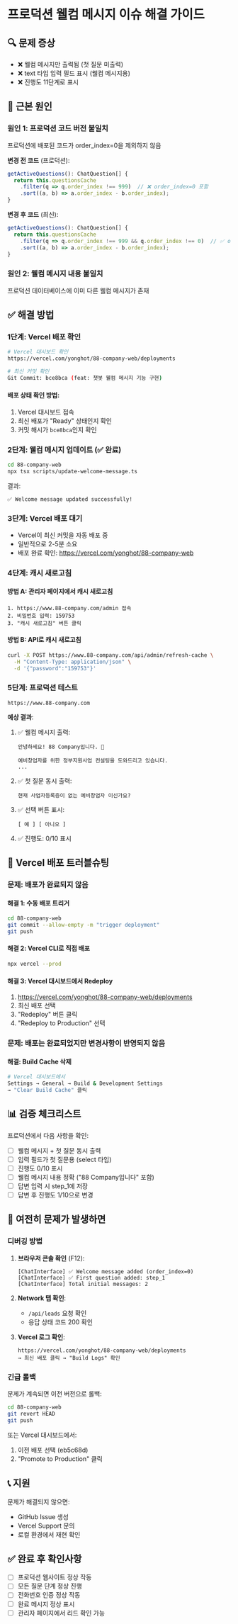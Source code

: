 # 프로덕션 웰컴 메시지 이슈 해결 가이드

## 🔍 문제 증상

- ❌ 웰컴 메시지만 출력됨 (첫 질문 미출력)
- ❌ text 타입 입력 필드 표시 (웰컴 메시지용)
- ❌ 진행도 11단계로 표시

## 🎯 근본 원인

### 원인 1: 프로덕션 코드 버전 불일치
프로덕션에 배포된 코드가 order_index=0을 제외하지 않음

**변경 전 코드** (프로덕션):
```typescript
getActiveQuestions(): ChatQuestion[] {
  return this.questionsCache
    .filter(q => q.order_index !== 999)  // ❌ order_index=0 포함
    .sort((a, b) => a.order_index - b.order_index);
}
```

**변경 후 코드** (최신):
```typescript
getActiveQuestions(): ChatQuestion[] {
  return this.questionsCache
    .filter(q => q.order_index !== 999 && q.order_index !== 0)  // ✅ order_index=0 제외
    .sort((a, b) => a.order_index - b.order_index);
}
```

### 원인 2: 웰컴 메시지 내용 불일치
프로덕션 데이터베이스에 이미 다른 웰컴 메시지가 존재

## ✅ 해결 방법

### 1단계: Vercel 배포 확인

```bash
# Vercel 대시보드 확인
https://vercel.com/yonghot/88-company-web/deployments

# 최신 커밋 확인
Git Commit: bce8bca (feat: 챗봇 웰컴 메시지 기능 구현)
```

#### 배포 상태 확인 방법:
1. Vercel 대시보드 접속
2. 최신 배포가 "Ready" 상태인지 확인
3. 커밋 해시가 `bce8bca`인지 확인

### 2단계: 웰컴 메시지 업데이트 (✅ 완료)

```bash
cd 88-company-web
npx tsx scripts/update-welcome-message.ts
```

결과:
```
✅ Welcome message updated successfully!
```

### 3단계: Vercel 배포 대기

- Vercel이 최신 커밋을 자동 배포 중
- 일반적으로 2-5분 소요
- 배포 완료 확인: https://vercel.com/yonghot/88-company-web

### 4단계: 캐시 새로고침

#### 방법 A: 관리자 페이지에서 캐시 새로고침
```
1. https://www.88-company.com/admin 접속
2. 비밀번호 입력: 159753
3. "캐시 새로고침" 버튼 클릭
```

#### 방법 B: API로 캐시 새로고침
```bash
curl -X POST https://www.88-company.com/api/admin/refresh-cache \
  -H "Content-Type: application/json" \
  -d '{"password":"159753"}'
```

### 5단계: 프로덕션 테스트

```
https://www.88-company.com
```

**예상 결과**:
1. ✅ 웰컴 메시지 출력:
   ```
   안녕하세요! 88 Company입니다. 👋

   예비창업자를 위한 정부지원사업 컨설팅을 도와드리고 있습니다.
   ...
   ```

2. ✅ 첫 질문 동시 출력:
   ```
   현재 사업자등록증이 없는 예비창업자 이신가요?
   ```

3. ✅ 선택 버튼 표시:
   ```
   [ 예 ] [ 아니오 ]
   ```

4. ✅ 진행도: 0/10 표시

## 🔧 Vercel 배포 트러블슈팅

### 문제: 배포가 완료되지 않음

#### 해결 1: 수동 배포 트리거
```bash
cd 88-company-web
git commit --allow-empty -m "trigger deployment"
git push
```

#### 해결 2: Vercel CLI로 직접 배포
```bash
npx vercel --prod
```

#### 해결 3: Vercel 대시보드에서 Redeploy
1. https://vercel.com/yonghot/88-company-web/deployments
2. 최신 배포 선택
3. "Redeploy" 버튼 클릭
4. "Redeploy to Production" 선택

### 문제: 배포는 완료되었지만 변경사항이 반영되지 않음

#### 해결: Build Cache 삭제
```bash
# Vercel 대시보드에서
Settings → General → Build & Development Settings
→ "Clear Build Cache" 클릭
```

## 📊 검증 체크리스트

프로덕션에서 다음 사항을 확인:

- [ ] 웰컴 메시지 + 첫 질문 동시 출력
- [ ] 입력 필드가 첫 질문용 (select 타입)
- [ ] 진행도 0/10 표시
- [ ] 웰컴 메시지 내용 정확 ("88 Company입니다" 포함)
- [ ] 답변 입력 시 step_1에 저장
- [ ] 답변 후 진행도 1/10으로 변경

## 🐛 여전히 문제가 발생하면

### 디버깅 방법

1. **브라우저 콘솔 확인** (F12):
   ```
   [ChatInterface] ✅ Welcome message added (order_index=0)
   [ChatInterface] ✅ First question added: step_1
   [ChatInterface] Total initial messages: 2
   ```

2. **Network 탭 확인**:
   - `/api/leads` 요청 확인
   - 응답 상태 코드 200 확인

3. **Vercel 로그 확인**:
   ```
   https://vercel.com/yonghot/88-company-web/deployments
   → 최신 배포 클릭 → "Build Logs" 확인
   ```

### 긴급 롤백

문제가 계속되면 이전 버전으로 롤백:

```bash
cd 88-company-web
git revert HEAD
git push
```

또는 Vercel 대시보드에서:
1. 이전 배포 선택 (eb5c68d)
2. "Promote to Production" 클릭

## 📞 지원

문제가 해결되지 않으면:
- GitHub Issue 생성
- Vercel Support 문의
- 로컬 환경에서 재현 확인

## ✅ 완료 후 확인사항

- [ ] 프로덕션 웹사이트 정상 작동
- [ ] 모든 질문 단계 정상 진행
- [ ] 전화번호 인증 정상 작동
- [ ] 완료 메시지 정상 표시
- [ ] 관리자 페이지에서 리드 확인 가능
